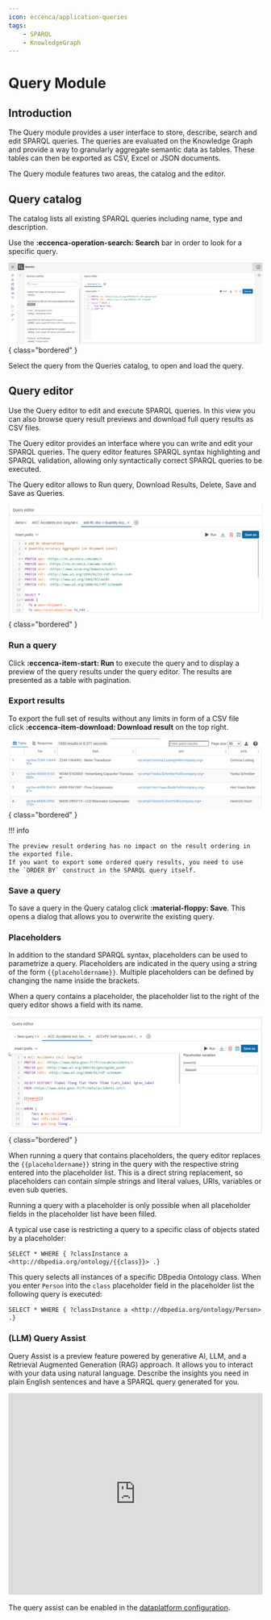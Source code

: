 ```yaml
---
icon: eccenca/application-queries
tags:
    - SPARQL
    - KnowledgeGraph
---
```

# Query Module

## Introduction

The Query module provides a user interface to store, describe, search and edit SPARQL queries.
The queries are evaluated on the Knowledge Graph and provide a way to granularly aggregate semantic data as tables.
These tables can then be exported as CSV, Excel or JSON documents.

The Query module features two areas, the catalog and the editor.

## Query catalog

The catalog lists all existing SPARQL queries including name, type and description.

Use the **:eccenca-operation-search: Search** bar in order to look for a specific query.

![](Queries.png){ class="bordered" }

Select the query from the Queries catalog, to open and load the query.

## Query editor

Use the Query editor to edit and execute SPARQL queries.
In this view you can also browse query result previews and download full query results as CSV files.

The Query editor provides an interface where you can write and edit your SPARQL queries.
The query editor features SPARQL syntax highlighting and SPARQL validation, allowing only syntactically correct SPARQL queries to be executed.

The Query editor allows to Run query, Download Results, Delete, Save and Save as Queries.

![](./QueryEditor.png){ class="bordered" }

### Run a query

Click **:eccenca-item-start: Run** to execute the query and to display a preview of the query results under the query editor.
The results are presented as a table with pagination.

### Export results

To export the full set of results without any limits in form of a CSV file click **:eccenca-item-download: Download result** on the top right.

![](./QueriesResults.png){ class="bordered" }

!!! info

    The preview result ordering has no impact on the result ordering in the exported file.
    If you want to export some ordered query results, you need to use the `ORDER BY` construct in the SPARQL query itself.

### Save a query

To save a query in the Query catalog click **:material-floppy: Save**.
This opens a dialog that allows you to overwrite the existing query.

### Placeholders

In addition to the standard SPARQL syntax, placeholders can be used to parametrize a query.
Placeholders are indicated in the query using a string of the form `{{placeholdername}}`.
Multiple placeholders can be defined by changing the name inside the brackets.

When a query contains a placeholder, the placeholder list to the right of the query editor shows a field with its name.

![](./placeholder.png){ class="bordered" }

When running a query that contains placeholders, the query editor replaces the `{{placeholdername}}` string in the query with the respective string entered into the placeholder list.
This is a direct string replacement, so placeholders can contain simple strings and literal values, URIs, variables or even sub queries.

Running a query with a placeholder is only possible when all placeholder fields in the placeholder list have been filled.

A typical use case is restricting a query to a specific class of objects stated by a placeholder:

```sparql
SELECT * WHERE { ?classInstance a <http://dbpedia.org/ontology/{{class}}> .}
```

This query selects all instances of a specific DBpedia Ontology class.
When you enter `Person` into the `class` placeholder field in the placeholder list the following query is executed:

```sparql
SELECT * WHERE { ?classInstance a <http://dbpedia.org/ontology/Person> .}
```

### (LLM) Query Assist

Query Assist is a preview feature powered by generative AI, LLM, and a Retrieval Augmented Generation (RAG) approach.
It allows you to interact with your data using natural language.
Describe the insights you need in plain English sentences and have a SPARQL query generated for you.

<div class="video-wrapper">
    <iframe
        width="100%"
        height="400px"
        src="https://www.youtube.com/embed/TZXpI3BmBiY?si=MhIX60wV8s7C-kYC"
        title="YouTube video player"
        frameborder="0"
        allow="accelerometer; autoplay; clipboard-write; encrypted-media; gyroscope; picture-in-picture; web-share"
        allowfullscreen></iframe>
</div>

The query assist can be enabled in the [dataplatform configuration](../../deploy-and-configure/configuration/dataplatform/application-full.md#llm-assistant-supported).
